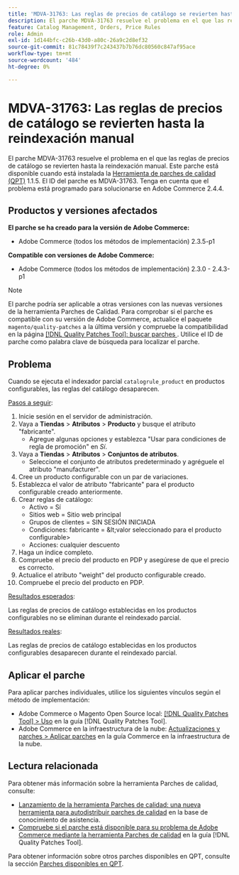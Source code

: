 ```yaml
---
title: 'MDVA-31763: Las reglas de precios de catálogo se revierten hasta la reindexación manual'
description: El parche MDVA-31763 resuelve el problema en el que las reglas de precios de catálogo se revierten hasta la reindexación manual. Este parche está disponible cuando está instalada la [Quality Patches Tool (QPT)](https://experienceleague.adobe.com/es/docs/commerce-knowledge-base/kb/announcements/commerce-announcements/magento-quality-patches-released-new-tool-to-self-serve-quality-patches) 1.1.5. El ID del parche es MDVA-31763. Tenga en cuenta que el problema está programado para solucionarse en Adobe Commerce 2.4.4.
feature: Catalog Management, Orders, Price Rules
role: Admin
exl-id: 1d144bfc-c26b-43d0-a80c-26a9c2d8ef32
source-git-commit: 81c78439f7c243437b7b76dc80560c847af95ace
workflow-type: tm+mt
source-wordcount: '484'
ht-degree: 0%

---
```


# MDVA-31763: Las reglas de precios de catálogo se revierten hasta la reindexación manual

El parche MDVA-31763 resuelve el problema en el que las reglas de precios de catálogo se revierten hasta la reindexación manual. Este parche está disponible cuando está instalada la [Herramienta de parches de calidad (QPT)](https://experienceleague.adobe.com/es/docs/commerce-knowledge-base/kb/announcements/commerce-announcements/magento-quality-patches-released-new-tool-to-self-serve-quality-patches) 1.1.5. El ID del parche es MDVA-31763. Tenga en cuenta que el problema está programado para solucionarse en Adobe Commerce 2.4.4.

## Productos y versiones afectados

**El parche se ha creado para la versión de Adobe Commerce:**

* Adobe Commerce (todos los métodos de implementación) 2.3.5-p1

**Compatible con versiones de Adobe Commerce:**

* Adobe Commerce (todos los métodos de implementación) 2.3.0 - 2.4.3-p1

>[!NOTE]
>
>El parche podría ser aplicable a otras versiones con las nuevas versiones de la herramienta Parches de Calidad. Para comprobar si el parche es compatible con su versión de Adobe Commerce, actualice el paquete `magento/quality-patches` a la última versión y compruebe la compatibilidad en la página [[!DNL Quality Patches Tool]: buscar parches ](https://experienceleague.adobe.com/es/docs/commerce-knowledge-base/kb/announcements/commerce-announcements/magento-quality-patches-released-new-tool-to-self-serve-quality-patches). Utilice el ID de parche como palabra clave de búsqueda para localizar el parche.

## Problema

Cuando se ejecuta el indexador parcial `catalogrule_product` en productos configurables, las reglas del catálogo desaparecen.

<u>Pasos a seguir</u>:

1. Inicie sesión en el servidor de administración.
1. Vaya a **Tiendas** > **Atributos** > **Producto** y busque el atributo &quot;fabricante&quot;.
   * Agregue algunas opciones y establezca &quot;Usar para condiciones de regla de promoción&quot; en *Sí*.
1. Vaya a **Tiendas** > **Atributos** > **Conjuntos de atributos**.
   * Seleccione el conjunto de atributos predeterminado y agréguele el atributo &quot;manufacturer&quot;.
1. Cree un producto configurable con un par de variaciones.
1. Establezca el valor de atributo &quot;fabricante&quot; para el producto configurable creado anteriormente.
1. Crear reglas de catálogo:
   * Activo = Sí
   * Sitios web = Sitio web principal
   * Grupos de clientes = SIN SESIÓN INICIADA
   * Condiciones: fabricante = \&lt;valor seleccionado para el producto configurable>
   * Acciones: cualquier descuento
1. Haga un índice completo.
1. Compruebe el precio del producto en PDP y asegúrese de que el precio es correcto.
1. Actualice el atributo &quot;weight&quot; del producto configurable creado.
1. Compruebe el precio del producto en PDP.

<u>Resultados esperados</u>:

Las reglas de precios de catálogo establecidas en los productos configurables no se eliminan durante el reindexado parcial.

<u>Resultados reales</u>:

Las reglas de precios de catálogo establecidas en los productos configurables desaparecen durante el reindexado parcial.

## Aplicar el parche

Para aplicar parches individuales, utilice los siguientes vínculos según el método de implementación:

* Adobe Commerce o Magento Open Source local: [[!DNL Quality Patches Tool] > Uso](/help/tools/quality-patches-tool/usage.md) en la guía [!DNL Quality Patches Tool].
* Adobe Commerce en la infraestructura de la nube: [Actualizaciones y parches > Aplicar parches](https://experienceleague.adobe.com/docs/commerce-cloud-service/user-guide/develop/upgrade/apply-patches.html?lang=es) en la guía Commerce en la infraestructura de la nube.

## Lectura relacionada

Para obtener más información sobre la herramienta Parches de calidad, consulte:

* [Lanzamiento de la herramienta Parches de calidad: una nueva herramienta para autodistribuir parches de calidad](https://experienceleague.adobe.com/es/docs/commerce-knowledge-base/kb/announcements/commerce-announcements/magento-quality-patches-released-new-tool-to-self-serve-quality-patches) en la base de conocimiento de asistencia.
* [Compruebe si el parche está disponible para su problema de Adobe Commerce mediante la herramienta Parches de calidad](/help/tools/quality-patches-tool/patches-available-in-qpt/check-patch-for-magento-issue-with-magento-quality-patches.md) en la guía [!DNL Quality Patches Tool].

Para obtener información sobre otros parches disponibles en QPT, consulte la sección [Parches disponibles en QPT](https://support.magento.com/hc/en-us/sections/360010506631-Patches-available-in-MQP-tool-).
